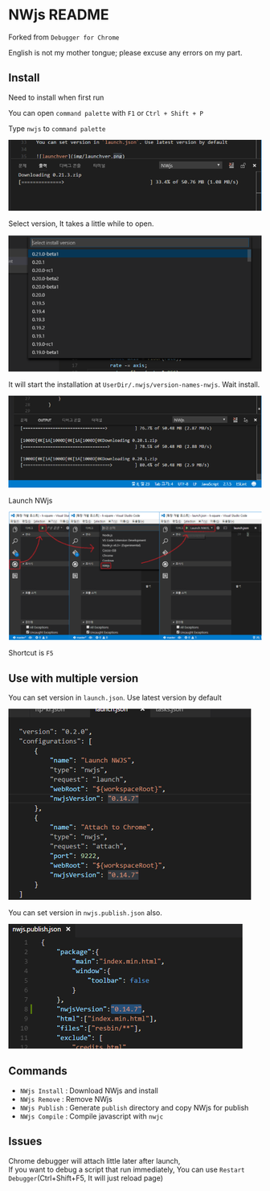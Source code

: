 # NWjs README

Forked from `Debugger for Chrome`

English is not my mother tongue; please excuse any errors on my part.

## Install

Need to install when first run

You can open `command palette` with `F1` or `Ctrl + Shift + P`

Type `nwjs` to `command palette`

![Install command](img/install.png)

Select version, It takes a little while to open.

![Select version](img/selver.png)

It will start the installation at `UserDir/.nwjs/version-names-nwjs`.
Wait install.

![Installing](img/installing.png)

Launch NWjs

![run](img/run.png)

Shortcut is `F5`

## Use with multiple version

You can set version in `launch.json`. Use latest version by default

![launchver](img/launchver.png)

You can set version in `nwjs.publish.json` also.

![publishver](img/publishver.png)

## Commands
* `NWjs Install` : Download NWjs and install
* `NWjs Remove` : Remove NWjs
* `NWjs Publish` : Generate `publish` directory and copy NWjs for publish
* `NWjs Compile` : Compile javascript with `nwjc`

## Issues

Chrome debugger will attach little later after launch,  
If you want to debug a script that run immediately, You can use `Restart Debugger`(Ctrl+Shift+F5, It will just reload page)
